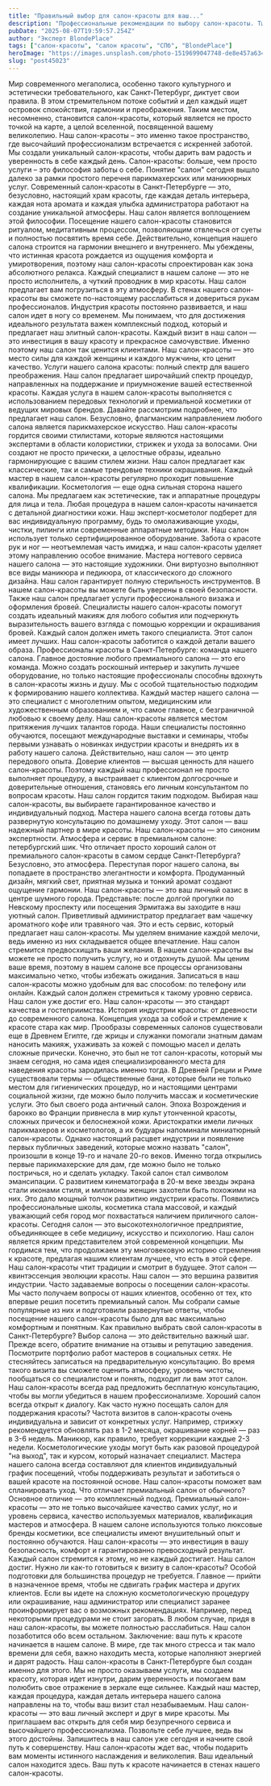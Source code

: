 ```yaml
---
title: "Правильный выбор для салон-красоты для ваш..."
description: "Профессиональные рекомендации по выбору салон-красоты. Тщательный анализ критериев и требований. Получите персональные рекомендации от экспертов BlondePlace"
pubDate: "2025-08-07T19:59:57.254Z"
author: "Эксперт BlondePlace"
tags: ["салон-красоты", "салон красоты", "СПб", "BlondePlace"]
heroImage: "https://images.unsplash.com/photo-1519699047748-de8e457a634e?q=80&w=800&auto=format&fit=crop"
slug: "post45023"
---
```


Мир современного мегаполиса, особенно такого культурного и эстетически требовательного, как Санкт-Петербург, диктует свои правила. В этом стремительном потоке событий и дел каждый ищет островок спокойствия, гармонии и преображения. Таким местом, несомненно, становится салон-красоты, который является не просто точкой на карте, а целой вселенной, посвященной вашему великолепию. Наш салон-красоты – это именно такое пространство, где высочайший профессионализм встречается с искренней заботой. Мы создали уникальный салон-красоты, чтобы дарить вам радость и уверенность в себе каждый день. Салон-красоты: больше, чем просто услуги – это философия заботы о себе. Понятие "салон" сегодня вышло далеко за рамки простого перечня парикмахерских или маникюрных услуг. Современный салон-красоты в Санкт-Петербурге — это, безусловно, настоящий храм красоты, где каждая деталь интерьера, каждая нота аромата и каждая улыбка администратора работают на создание уникальной атмосферы. Наш салон является воплощением этой философии. Посещение нашего салон-красоты становится ритуалом, медитативным процессом, позволяющим отвлечься от суеты и полностью посвятить время себе. Действительно, концепция нашего салона строится на гармонии внешнего и внутреннего. Мы убеждены, что истинная красота рождается из ощущения комфорта и умиротворения, поэтому наш салон-красоты спроектирован как зона абсолютного релакса. Каждый специалист в нашем салоне — это не просто исполнитель, а чуткий проводник в мир красоты. Наш салон предлагает вам погрузиться в эту атмосферу. В стенах нашего салон-красоты вы сможете по-настоящему расслабиться и довериться рукам профессионалов. Индустрия красоты постоянно развивается, и наш салон идет в ногу со временем. Мы понимаем, что для достижения идеального результата важен комплексный подход, который и предлагает наш элитный салон-красоты. Каждый визит в наш салон — это инвестиция в вашу красоту и прекрасное самочувствие. Именно поэтому наш салон так ценится клиентами. Наш салон-красоты — это место силы для каждой женщины и каждого мужчины, кто ценит качество. Услуги нашего салона красоты: полный спектр для вашего преображения. Наш салон предлагает широчайший спектр процедур, направленных на поддержание и приумножение вашей естественной красоты. Каждая услуга в нашем салон-красоты выполняется с использованием передовых технологий и премиальной косметики от ведущих мировых брендов. Давайте рассмотрим подробнее, что предлагает наш салон. Безусловно, флагманским направлением любого салона является парикмахерское искусство. Наш салон-красоты гордится своими стилистами, которые являются настоящими экспертами в области колористики, стрижек и ухода за волосами. Они создают не просто прически, а целостные образы, идеально гармонирующие с вашим стилем жизни. Наш салон предлагает как классические, так и самые трендовые техники окрашивания. Каждый мастер в нашем салон-красоты регулярно проходит повышение квалификации. Косметология — еще одна сильная сторона нашего салона. Мы предлагаем как эстетические, так и аппаратные процедуры для лица и тела. Любая процедура в нашем салон-красоты начинается с детальной диагностики кожи. Наш эксперт-косметолог подберет для вас индивидуальную программу, будь то омолаживающие уходы, чистки, пилинги или современные аппаратные методики. Наш салон использует только сертифицированное оборудование. Забота о красоте рук и ног — неотъемлемая часть имиджа, и наш салон-красоты уделяет этому направлению особое внимание. Мастера ногтевого сервиса нашего салона — это настоящие художники. Они виртуозно выполняют все виды маникюра и педикюра, от классического до сложного дизайна. Наш салон гарантирует полную стерильность инструментов. В нашем салон-красоты вы можете быть уверены в своей безопасности. Также наш салон предлагает услуги профессионального визажа и оформления бровей. Специалисты нашего салон-красоты помогут создать идеальный макияж для любого события или подчеркнуть выразительность вашего взгляда с помощью коррекции и окрашивания бровей. Каждый салон должен иметь такого специалиста. Этот салон имеет лучших. Наш салон-красоты заботится о каждой детали вашего образа. Профессионалы красоты в Санкт-Петербурге: команда нашего салона. Главное достояние любого премиального салона — это его команда. Можно создать роскошный интерьер и закупить лучшее оборудование, но только настоящие профессионалы способны вдохнуть в салон-красоты жизнь и душу. Мы с особой тщательностью подходим к формированию нашего коллектива. Каждый мастер нашего салона — это специалист с многолетним опытом, медицинским или художественным образованием и, что самое главное, с безграничной любовью к своему делу. Наш салон-красоты является местом притяжения лучших талантов города. Наши специалисты постоянно обучаются, посещают международные выставки и семинары, чтобы первыми узнавать о новинках индустрии красоты и внедрять их в работу нашего салона. Действительно, наш салон — это центр передового опыта. Доверие клиентов — высшая ценность для нашего салон-красоты. Поэтому каждый наш профессионал не просто выполняет процедуру, а выстраивает с клиентом долгосрочные и доверительные отношения, становясь его личным консультантом по вопросам красоты. Наш салон гордится таким подходом. Выбирая наш салон-красоты, вы выбираете гарантированное качество и индивидуальный подход. Мастера нашего салона всегда готовы дать развернутую консультацию по домашнему уходу. Этот салон — ваш надежный партнер в мире красоты. Наш салон-красоты — это синоним экспертности. Атмосфера и сервис в премиальном салоне: петербургский шик. Что отличает просто хороший салон от премиального салон-красоты в самом сердце Санкт-Петербурга? Безусловно, это атмосфера. Переступая порог нашего салона, вы попадаете в пространство элегантности и комфорта. Продуманный дизайн, мягкий свет, приятная музыка и тонкий аромат создают ощущение гармонии. Наш салон-красоты — это ваш личный оазис в центре шумного города. Представьте: после долгой прогулки по Невскому проспекту или посещения Эрмитажа вы заходите в наш уютный салон. Приветливый администратор предлагает вам чашечку ароматного кофе или травяного чая. Это и есть сервис, который предлагает наш салон-красоты. Мы уделяем внимание каждой мелочи, ведь именно из них складывается общее впечатление. Наш салон стремится предвосхищать ваши желания. В нашем салон-красоты вы можете не просто получить услугу, но и отдохнуть душой. Мы ценим ваше время, поэтому в нашем салоне все процессы организованы максимально четко, чтобы избежать ожидания. Записаться в наш салон-красоты можно удобным для вас способом: по телефону или онлайн. Каждый салон должен стремиться к такому уровню сервиса. Наш салон уже достиг его. Наш салон-красоты — это стандарт качества и гостеприимства. История индустрии красоты: от древности до современного салона. Концепция ухода за собой и стремление к красоте стара как мир. Прообразы современных салонов существовали еще в Древнем Египте, где жрицы и служанки помогали знатным дамам наносить макияж, ухаживать за кожей с помощью масел и делать сложные прически. Конечно, это был не тот салон-красоты, который мы знаем сегодня, но сама идея специализированного места для наведения красоты зародилась именно тогда. В Древней Греции и Риме существовали термы — общественные бани, которые были не только местом для гигиенических процедур, но и настоящими центрами социальной жизни, где можно было получить массаж и косметические услуги. Это был своего рода античный салон. Эпоха Возрождения и барокко во Франции привнесла в мир культ утонченной красоты, сложных причесок и белоснежной кожи. Аристократки имели личных парикмахеров и косметологов, а их будуары напоминали миниатюрный салон-красоты. Однако настоящий расцвет индустрии и появление первых публичных заведений, которые можно назвать "салон", произошли в конце 19-го и начале 20-го веков. Именно тогда открылись первые парикмахерские для дам, где можно было не только постричься, но и сделать укладку. Такой салон стал символом эмансипации. С развитием кинематографа в 20-м веке звезды экрана стали иконами стиля, и миллионы женщин захотели быть похожими на них. Это дало мощный толчок развитию индустрии красоты. Появились профессиональные школы, косметика стала массовой, и каждый уважающий себя город мог похвастаться наличием приличного салон-красоты. Сегодня салон — это высокотехнологичное предприятие, объединяющее в себе медицину, искусство и психологию. Наш салон является ярким представителем этой современной концепции. Мы гордимся тем, что продолжаем эту многовековую историю стремления к красоте, предлагая нашим клиентам лучшее, что есть в этой сфере. Наш салон-красоты чтит традиции и смотрит в будущее. Этот салон — квинтэссенция эволюции красоты. Наш салон — это вершина развития индустрии. Часто задаваемые вопросы о посещении салон-красоты. Мы часто получаем вопросы от наших клиентов, особенно от тех, кто впервые решил посетить премиальный салон. Мы собрали самые популярные из них и подготовили развернутые ответы, чтобы посещение нашего салон-красоты было для вас максимально комфортным и понятным. Как правильно выбрать свой салон-красоты в Санкт-Петербурге? Выбор салона — это действительно важный шаг. Прежде всего, обратите внимание на отзывы и репутацию заведения. Посмотрите портфолио работ мастеров в социальных сетях. Не стесняйтесь записаться на предварительную консультацию. Во время такого визита вы сможете оценить атмосферу, уровень чистоты, пообщаться со специалистом и понять, подходит ли вам этот салон. Наш салон-красоты всегда рад предложить бесплатную консультацию, чтобы вы могли убедиться в нашем профессионализме. Хороший салон всегда открыт к диалогу. Как часто нужно посещать салон для поддержания красоты? Частота визитов в салон-красоты очень индивидуальна и зависит от конкретных услуг. Например, стрижку рекомендуется обновлять раз в 1-2 месяца, окрашивание корней — раз в 3-6 недель. Маникюр, как правило, требует коррекции каждые 2-3 недели. Косметологические уходы могут быть как разовой процедурой "на выход", так и курсом, который назначает специалист. Мастера нашего салона всегда составляют для клиентов индивидуальный график посещений, чтобы поддерживать результат и заботиться о вашей красоте на постоянной основе. Наш салон-красоты поможет вам спланировать уход. Что отличает премиальный салон от обычного? Основное отличие — это комплексный подход. Премиальный салон-красоты — это не только высочайшее качество самих услуг, но и уровень сервиса, качество используемых материалов, квалификация мастеров и атмосфера. В нашем салоне используются только люксовые бренды косметики, все специалисты имеют внушительный опыт и постоянно обучаются. Наш салон-красоты — это инвестиция в вашу безопасность, комфорт и гарантированно превосходный результат. Каждый салон стремится к этому, но не каждый достигает. Наш салон достиг. Нужно ли как-то готовиться к визиту в салон-красоты? Особой подготовки для большинства процедур не требуется. Главное — прийти в назначенное время, чтобы не сдвигать график мастера и других клиентов. Если вы идете на сложную косметологическую процедуру или окрашивание, наш администратор или специалист заранее проинформирует вас о возможных рекомендациях. Например, перед некоторыми процедурами не стоит загорать. В любом случае, придя в наш салон-красоты, вы можете полностью расслабиться. Наш салон позаботится обо всем остальном. Заключение: ваш путь к красоте начинается в нашем салоне. В мире, где так много стресса и так мало времени для себя, важно находить места, которые наполняют энергией и дарят радость. Наш салон-красоты в Санкт-Петербурге был создан именно для этого. Мы не просто оказываем услуги, мы создаем красоту, которая идет изнутри, дарим уверенность и помогаем вам полюбить свое отражение в зеркале еще сильнее. Каждый наш мастер, каждая процедура, каждая деталь интерьера нашего салона направлены на то, чтобы ваш визит стал незабываемым. Наш салон-красоты — это ваш личный эксперт и друг в мире красоты. Мы приглашаем вас открыть для себя мир безупречного сервиса и высочайшего профессионализма. Позвольте себе лучшее, ведь вы этого достойны. Запишитесь в наш салон уже сегодня и начните свой путь к совершенству. Наш салон-красоты ждет вас, чтобы подарить вам моменты истинного наслаждения и великолепия. Ваш идеальный салон находится здесь. Ваш путь к красоте начинается в стенах нашего салон-красоты.